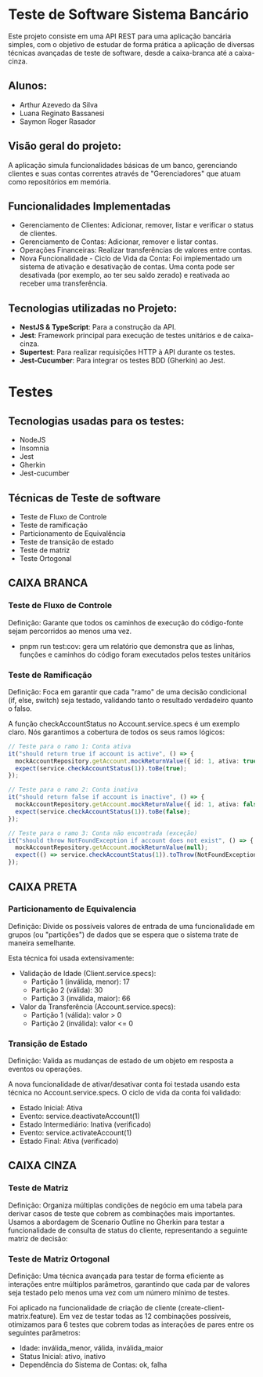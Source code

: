 # Teste de Software Sistema Bancário

Este projeto consiste em uma API REST para uma aplicação bancária simples, com o objetivo de estudar de forma prática a aplicação de diversas técnicas avançadas de teste de software, desde a caixa-branca até a caixa-cinza.

## Alunos:

- Arthur Azevedo da Silva
- Luana Reginato Bassanesi
- Saymon Roger Rasador

## Visão geral do projeto:

A aplicação simula funcionalidades básicas de um banco, gerenciando clientes e suas contas correntes através de "Gerenciadores" que atuam como repositórios em memória.

## Funcionalidades Implementadas

- Gerenciamento de Clientes: Adicionar, remover, listar e verificar o status de clientes.
- Gerenciamento de Contas: Adicionar, remover e listar contas.
- Operações Financeiras: Realizar transferências de valores entre contas.
- Nova Funcionalidade - Ciclo de Vida da Conta: Foi implementado um sistema de ativação e desativação de contas. Uma conta pode ser desativada (por exemplo, ao ter seu saldo zerado) e reativada ao receber uma transferência.

## Tecnologias utilizadas no Projeto:

- **NestJS & TypeScript**: Para a construção da API.
- **Jest**: Framework principal para execução de testes unitários e de caixa-cinza.
- **Supertest**: Para realizar requisições HTTP à API durante os testes.
- **Jest-Cucumber**: Para integrar os testes BDD (Gherkin) ao Jest.

# Testes

## Tecnologias usadas para os testes:

- NodeJS
- Insomnia
- Jest
- Gherkin
- Jest-cucumber

## Técnicas de Teste de software

- Teste de Fluxo de Controle
- Teste de ramificação
- Particionamento de Equivalência
- Teste de transição de estado
- Teste de matriz
- Teste Ortogonal

## CAIXA BRANCA

### Teste de Fluxo de Controle

Definição: Garante que todos os caminhos de execução do código-fonte sejam percorridos ao menos uma vez.

- pnpm run test:cov: gera um relatório que demonstra que as linhas, funções e caminhos do código foram executados pelos testes unitários

### Teste de Ramificação

Definição: Foca em garantir que cada "ramo" de uma decisão condicional (if, else, switch) seja testado, validando tanto o resultado verdadeiro quanto o falso.

A função checkAccountStatus no Account.service.specs é um exemplo claro. Nós garantimos a cobertura de todos os seus ramos lógicos:

```typescript
// Teste para o ramo 1: Conta ativa
it("should return true if account is active", () => {
  mockAccountRepository.getAccount.mockReturnValue({ id: 1, ativa: true });
  expect(service.checkAccountStatus(1)).toBe(true);
});

// Teste para o ramo 2: Conta inativa
it("should return false if account is inactive", () => {
  mockAccountRepository.getAccount.mockReturnValue({ id: 1, ativa: false });
  expect(service.checkAccountStatus(1)).toBe(false);
});

// Teste para o ramo 3: Conta não encontrada (exceção)
it("should throw NotFoundException if account does not exist", () => {
  mockAccountRepository.getAccount.mockReturnValue(null);
  expect(() => service.checkAccountStatus(1)).toThrow(NotFoundException);
});
```

## CAIXA PRETA

### Particionamento de Equivalencia

Definição: Divide os possíveis valores de entrada de uma funcionalidade em grupos (ou "partições") de dados que se espera que o sistema trate de maneira semelhante.

Esta técnica foi usada extensivamente:

- Validação de Idade (Client.service.specs):
  - Partição 1 (inválida, menor): 17
  - Partição 2 (válida): 30
  - Partição 3 (inválida, maior): 66
- Valor da Transferência (Account.service.specs):
  - Partição 1 (válida): valor > 0
  - Partição 2 (inválida): valor <= 0

### Transição de Estado

Definição: Valida as mudanças de estado de um objeto em resposta a eventos ou operações.

A nova funcionalidade de ativar/desativar conta foi testada usando esta técnica no Account.service.specs. O ciclo de vida da conta foi validado:

- Estado Inicial: Ativa
- Evento: service.deactivateAccount(1)
- Estado Intermediário: Inativa (verificado)
- Evento: service.activateAccount(1)
- Estado Final: Ativa (verificado)

## CAIXA CINZA

### Teste de Matriz

Definição: Organiza múltiplas condições de negócio em uma tabela para derivar casos de teste que cobrem as combinações mais importantes.
Usamos a abordagem de Scenario Outline no Gherkin para testar a funcionalidade de consulta de status do cliente, representando a seguinte matriz de decisão:

### Teste de Matriz Ortogonal

Definição: Uma técnica avançada para testar de forma eficiente as interações entre múltiplos parâmetros, garantindo que cada par de valores seja testado pelo menos uma vez com um número mínimo de testes.

Foi aplicado na funcionalidade de criação de cliente (create-client-matrix.feature). Em vez de testar todas as 12 combinações possíveis, otimizamos para 6 testes que cobrem todas as interações de pares entre os seguintes parâmetros:

- Idade: inválida_menor, válida, inválida_maior
- Status Inicial: ativo, inativo
- Dependência do Sistema de Contas: ok, falha
